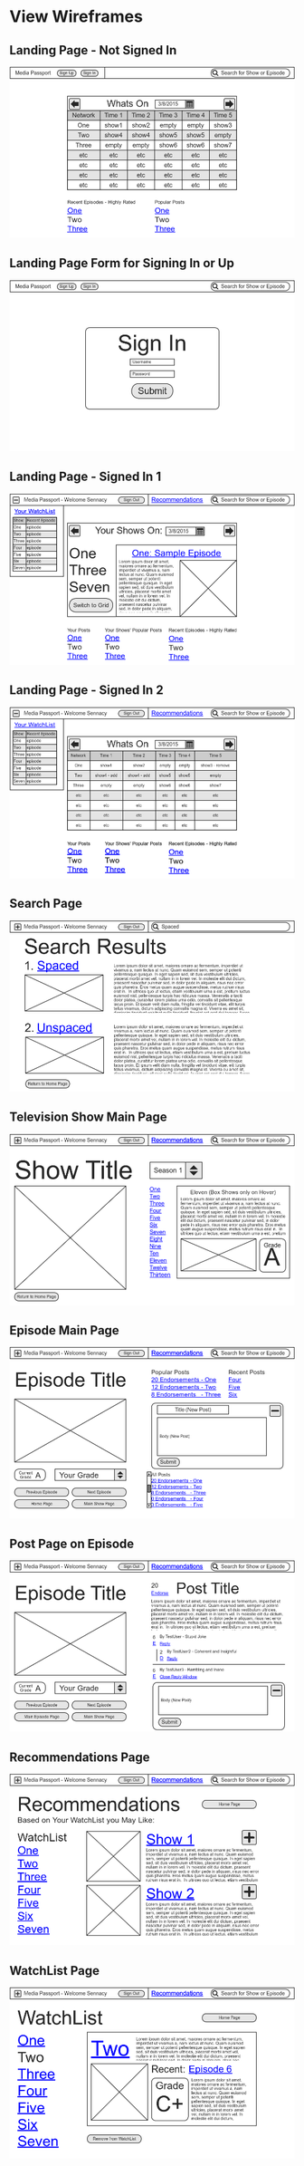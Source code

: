 # View Wireframes

## Landing Page - Not Signed In
![LandingPage_NotSignedIn]

## Landing Page Form for Signing In or Up
![SigningInForm]

## Landing Page - Signed In 1
![LandingPage_SignedIn]

## Landing Page - Signed In 2
![LandingPage_SignedInGrid]

## Search Page
![SearchPage]

## Television Show Main Page
![ShowPage]

## Episode Main Page
![EpisodePage]

## Post Page on Episode
![PostPage]

## Recommendations Page
![RecommendationsPage]

## WatchList Page
![WatchListPage]

[LandingPage_NotSignedIn]: ./wireframes/LandingPage_NotSignedIn.png
[SigningInForm]: ./wireframes/SigningInForm.png
[LandingPage_SignedIn]: ./wireframes/LandingPage_SignedIn.png
[LandingPage_SignedInGrid]: ./wireframes/LandingPage_SignedInGrid.png
[SearchPage]: ./wireframes/SearchPage.png
[ShowPage]: ./wireframes/ShowPage.png
[EpisodePage]: ./wireframes/EpisodePage.png
[PostPage]: ./wireframes/PostPage.png
[RecommendationsPage]: ./wireframes/RecommendationsPage.png
[WatchListPage]: ./wireframes/WatchListPage.png
